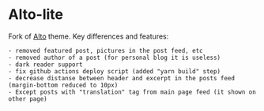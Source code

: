 # Alto-lite

Fork of [Alto](https://github.com/TryGhost/Alto) theme. Key differences and features:

    - removed featured post, pictures in the post feed, etc
    - removed author of a post (for personal blog it is useless)
    - dark reader support
    - fix github actions deploy script (added "yarn build" step)
    - decrease distanse between header and excerpt in the posts feed (margin-bottom reduced to 10px)
    - Except posts with "translation" tag from main page feed (it shown on other page)
    
